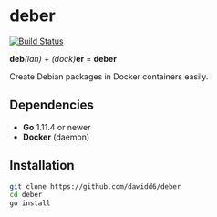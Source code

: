 # deber
[![Build Status](https://api.cirrus-ci.com/github/dawidd6/deber.svg)](https://cirrus-ci.com/github/dawidd6/deber)

**deb**_(ian)_ + _(dock)_**er** = **deber**

Create Debian packages in Docker containers easily.

## Dependencies

- **Go** 1.11.4 or newer
- **Docker** (daemon)

## Installation

```bash
git clone https://github.com/dawidd6/deber
cd deber
go install

```